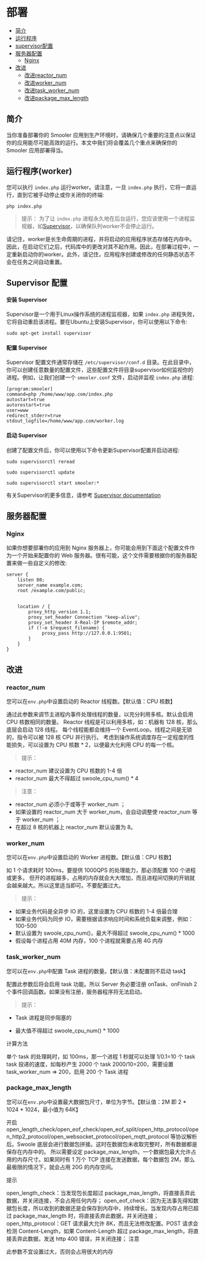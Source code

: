 # 部署

- [简介](#introduction)
- [运行程序](#running-worker)
- [supervisor配置](#supervisor-configuration)
- [服务器配置](#server-configuration)
    - [Nginx](#nginx)
- [改进](#optimization)
    - [改进reactor_num](#reactor_num-optimization)
    - [改进worker_num](#worker_num-configuration-loading)
    - [改进task_worker_num](#task_worker_num-route-loading)
	- [改进package_max_length](#package_max_length-view-loading)

<a name="introduction"></a>
## 简介

当你准备部署你的 Smooler 应用到生产环境时，请确保几个重要的注意点以保证你的应用能尽可能高效的运行。本文中我们将会覆盖几个重点来确保你的 Smooler 应用部署得当。


## 运行程序(worker)

您可以执行 `index.php`  运行worker。请注意，一旦 `index.php` 执行，它将一直运行，直到它被手动停止或你关闭你的终端:

    php index.php

> 提示： 为了让 `index.php` 进程永久地在后台运行，您应该使用一个进程监视器，如[Supervisor](#supervisor-configuration)，以确保队列worker不会停止运行。

请记住，worker是长生命周期的进程，并将启动的应用程序状态存储在内存中。因此，在启动它们之后，代码库中的更改对其不起作用。因此，在部署过程中，一定重新启动你的worker。此外，请记住，应用程序创建或修改的任何静态状态不会在任务之间自动重置。


<a name="supervisor-configuration"></a>
## Supervisor 配置

#### 安装 Supervisor

Supervisor是一个用于Linux操作系统的进程监视器，如果 `index.php` 进程失败，它将自动重启该进程。要在Ubuntu上安装Supervisor，你可以使用以下命令:

    sudo apt-get install supervisor

#### 配置 Supervisor

Supervisor 配置文件通常存储在 `/etc/supervisor/conf.d` 目录。在此目录中，你可以创建任意数量的配置文件，这些配置文件将目录supervisor如何监视你的进程。例如，让我们创建一个 `smooler.conf` 文件，启动并监视 `index.php` 进程:

    [program:smooler]
    command=php /home/www/app.com/index.php
    autostart=true
    autorestart=true
    user=www
    redirect_stderr=true
    stdout_logfile=/home/www/app.com/worker.log

#### 启动 Supervisor

创建了配置文件后，你可以使用以下命令更新Supervisor配置并启动进程:

    sudo supervisorctl reread

    sudo supervisorctl update

    sudo supervisorctl start smooler:*

有关Supervisor的更多信息，请参考 [Supervisor documentation](http://supervisord.org/index.html)



<a name="server-configuration"></a>
## 服务器配置

<a name="nginx"></a>
### Nginx

如果你想要部署你的应用到 Nginx 服务器上，你可能会用到下面这个配置文件作为一个开始来配置你的 Web 服务器。很有可能，这个文件需要根据你的服务器配置来做一些自定义的修改:

    server {
        listen 80;
        server_name example.com;
        root /example.com/public;


        location / {
            proxy_http_version 1.1;
            proxy_set_header Connection "keep-alive";
            proxy_set_header X-Real-IP $remote_addr;
            if (!-e $request_filename) {
                 proxy_pass http://127.0.0.1:9501;
            }
        }
    }

<a name="optimization"></a>
## 改进

<a name="reactor_num-optimization"></a>
### reactor_num

您可以在`env.php`中设置启动的 Reactor 线程数。【默认值：CPU 核数】

通过此参数来调节主进程内事件处理线程的数量，以充分利用多核。默认会启用 CPU 核数相同的数量。
Reactor 线程是可以利用多核，如：机器有 128 核，那么底层会启动 128 线程。
每个线程能都会维持一个 EventLoop。线程之间是无锁的，指令可以被 128 核 CPU 并行执行。
考虑到操作系统调度存在一定程度的性能损失，可以设置为 CPU 核数 * 2，以便最大化利用 CPU 的每一个核。

> 提示：
- reactor_num 建议设置为 CPU 核数的 1-4 倍
- reactor_num 最大不得超过 swoole_cpu_num() * 4

> 注意：
- reactor_num 必须小于或等于 worker_num ；
- 如果设置的 reactor_num 大于 worker_num，会自动调整使 reactor_num 等于 worker_num ；
- 在超过 8 核的机器上 reactor_num 默认设置为 8。


<a name="worker_num-optimization"></a>
### worker_num

您可以在`env.php`中设置启动的 Worker 进程数。【默认值：CPU 核数】

如 1 个请求耗时 100ms，要提供 1000QPS 的处理能力，那必须配置 100 个进程或更多。
但开的进程越多，占用的内存就会大大增加，而且进程间切换的开销就会越来越大。所以这里适当即可。不要配置过大。

> 提示：
- 如果业务代码是全异步 IO 的，这里设置为 CPU 核数的 1-4 倍最合理
- 如果业务代码为同步 IO，需要根据请求响应时间和系统负载来调整，例如：100-500
- 默认设置为 swoole_cpu_num()，最大不得超过 swoole_cpu_num() * 1000
- 假设每个进程占用 40M 内存，100 个进程就需要占用 4G 内存



<a name="task_worker_num-optimization"></a>
### task_worker_num

您可以在`env.php`中配置 Task 进程的数量。【默认值：未配置则不启动 task】

配置此参数后将会启用 task 功能。所以 Server 务必要注册 onTask、onFinish 2 个事件回调函数。如果没有注册，服务器程序将无法启动。

> 提示：

- Task 进程是同步阻塞的

- 最大值不得超过 swoole_cpu_num() * 1000

计算方法

单个 task 的处理耗时，如 100ms，那一个进程 1 秒就可以处理 1/0.1=10 个 task
task 投递的速度，如每秒产生 2000 个 task
2000/10=200，需要设置 task_worker_num => 200，启用 200 个 Task 进程

<a name="package_max_length-optimization"></a>
### package_max_length

您可以在`env.php`中设置最大数据包尺寸，单位为字节。【默认值：2M 即 2 * 1024 * 1024，最小值为 64K】

开启 open_length_check/open_eof_check/open_eof_split/open_http_protocol/open_http2_protocol/open_websocket_protocol/open_mqtt_protocol 等协议解析后。Swoole 底层会进行数据包拼接。这时在数据包未收取完整时，所有数据都是保存在内存中的。
所以需要设定 package_max_length，一个数据包最大允许占用的内存尺寸。如果同时有 1 万个 TCP 连接在发送数据，每个数据包 2M，那么最极限的情况下，就会占用 20G 的内存空间。

提示

open_length_check：当发现包长度超过 package_max_length，将直接丢弃此数据，并关闭连接，不会占用任何内存；
open_eof_check：因为无法事先得知数据包长度，所以收到的数据还是会保存到内存中，持续增长。当发现内存占用已超过 package_max_length 时，将直接丢弃此数据，并关闭连接；
open_http_protocol：GET 请求最大允许 8K，而且无法修改配置。POST 请求会检测 Content-Length，如果 Content-Length 超过 package_max_length，将直接丢弃此数据，发送 http 400 错误，并关闭连接；
注意

此参数不宜设置过大，否则会占用很大的内存
